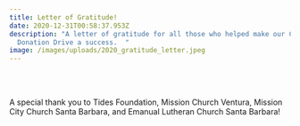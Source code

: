 ```yaml
---
title: Letter of Gratitude!
date: 2020-12-31T00:58:37.953Z
description: "A letter of gratitude for all those who helped make our Christmas
  Donation Drive a success.  "
image: /images/uploads/2020_gratitude_letter.jpeg
---
```

<br>

<br>

A special thank you to Tides Foundation, Mission Church Ventura, Mission City Church Santa Barbara, and Emanual Lutheran Church Santa Barbara!